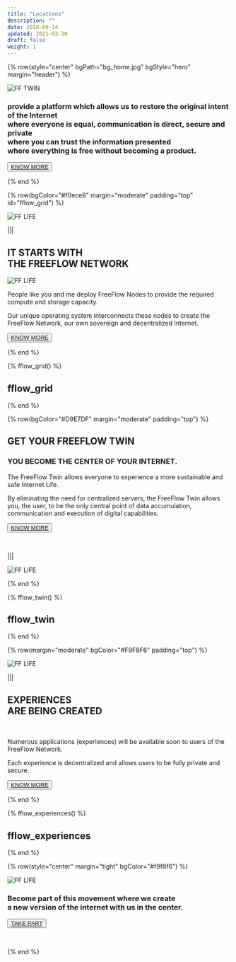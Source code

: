 ```yaml
---
title: "Locations"
description: ""
date: 2018-09-14
updated: 2021-02-20
draft: false
weight: 1
---
```


<!-- section 1 (heade FF TWIN) -->

{% row(style="center" bgPath="bg_home.jpg" bgStyle="hero" margin="header") %}

![FF TWIN](vision_header.png#medium#mx-auto)

### provide a platform which allows us to restore the original intent of the Internet<br>where everyone is equal, communication is direct, secure and private<br>where you can trust the information presented<br>where everything is free without becoming a product.


<button>[KNOW MORE](/vision/#fflow_grid)</button>

{% end %}

<!-- section 2 (FF LIFE) -->

{% row(bgColor="#f0ece8" margin="moderate" padding="top" id="fflow_grid") %}

![FF LIFE](vision2.png#fill)

|||

## IT STARTS WITH <br> THE FREEFLOW NETWORK

![FF LIFE](vision3.png)

People like you and me deploy FreeFlow Nodes to provide the required compute and storage capacity.  

Our unique operating system interconnects these nodes to create the FreeFlow Network, our own sovereign and decentralized Internet. 

<button>[KNOW MORE](/node)</button>

{% end %}


{% fflow_grid() %}

## fflow_grid

{% end %}

{% row(bgColor="#D9E7DF" margin="moderate" padding="top") %}

## GET YOUR FREEFLOW TWIN
### YOU BECOME THE CENTER OF YOUR INTERNET.

The FreeFlow Twin allows everyone to experience a more sustainable and safe Internet Life.  

By eliminating the need for centralized servers, the FreeFlow Twin allows you, the user, to be the only central point of data accumulation, communication and execution of digital capabilities.

<button>[KNOW MORE](/twin)</button>

<br>

|||

![FF LIFE](vision6.png#fill)

{% end %}


{% fflow_twin() %}

## fflow_twin

{% end %}

{% row(margin="moderate" bgColor="#F9F8F6" padding="top") %}

![FF LIFE](vision8.png#fill)

|||

## EXPERIENCES <br> ARE BEING CREATED

<br>

Numerous applications (experiences) will be available soon to users of the FreeFlow Network.  

Each experience is decentralized and allows users to be fully private and secure.

<button>[KNOW MORE](/experiences)</button>

{% end %}

{% fflow_experiences() %}

## fflow_experiences

{% end %}

{% row(style="center" margin="tight" bgColor="#f9f8f6") %}

![FF LIFE](be_with_us.png#mx-auto)

### Become part of this movement where we create <br>a new version of the internet with us in the center.

<button>[TAKE PART](/take-part)</button>

<br>

{% end %}